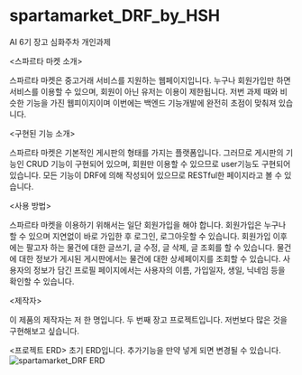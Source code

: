 # spartamarket_DRF_by_HSH
AI 6기 장고 심화주차 개인과제

<스파르타 마켓 소개>

스파르타 마켓은 중고거래 서비스를 지원하는 웹페이지입니다. 누구나 회원가입만 하면 서비스를 이용할 수 있으며, 회원이 아닌 유저는 이용이 제한됩니다.
저번 과제 때와 비슷한 기능을 가진 웹피이지이며 이번에는 백엔드 기능개발에 완전히 초점이 맞춰져 있습니다.

<구현된 기능 소개>

스파르타 마켓은 기본적인 게시판의 형태를 가지는 플랫폼입니다.
그러므로 게시판의 기능인 CRUD 기능이 구현되어 있으며, 회원만 이용할 수 있으므로 user기능도 구현되어 있습니다.
모든 기능이 DRF에 의해 작성되어 있으므로 RESTful한 페이지라고 볼 수 있습니다.


<사용 방법>

스파르타 마켓을 이용하기 위해서는 일단 회원가입을 해야 합니다. 회원가입은 누구나 할 수 있으며 지연없이 바로 가입한 후 로그인, 로그아웃할 수 있습니다.
회원가입 이후에는 팔고자 하는 물건에 대한 글쓰기, 글 수정, 글 삭제, 글 조회를 할 수 있습니다.
물건에 대한 정보가 게시된 게시판에서는 물건에 대한 상세페이지를 조회할 수 있습니다.
사용자의 정보가 담긴 프로필 페이지에서는 사용자의 이름, 가입일자, 생일, 닉네임 등을 확인할 수 있습니다.

<제작자>

이 제품의 제작자는 저 한 명입니다. 두 번째 장고 프로젝트입니다.
저번보다 많은 것을 구현해보고 싶습니다.


<프로젝트 ERD>
초기 ERD입니다. 추가기능을 만약 넣게 되면 변경될 수 있습니다.
![spartamarket_DRF ERD](https://github.com/hideoutoasis/spartamarket_DRF_by_HSH/assets/122522460/caa55031-2cdb-4d49-bb5c-0f0e99e8a803)
